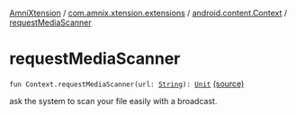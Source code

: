 [AmniXtension](../../index.md) / [com.amnix.xtension.extensions](../index.md) / [android.content.Context](index.md) / [requestMediaScanner](./request-media-scanner.md)

# requestMediaScanner

`fun Context.requestMediaScanner(url: `[`String`](https://kotlinlang.org/api/latest/jvm/stdlib/kotlin/-string/index.html)`): `[`Unit`](https://kotlinlang.org/api/latest/jvm/stdlib/kotlin/-unit/index.html) [(source)](https://github.com/AmniX/AmniXTension/tree/master/AmniXtension/src/main/java/com/amnix/xtension/extensions/ContextExtension.kt#L134)

ask the system to scan your file easily with a broadcast.

